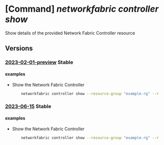 # [Command] _networkfabric controller show_

Show details of the provided Network Fabric Controller resource

## Versions

### [2023-02-01-preview](/Resources/mgmt-plane/L3N1YnNjcmlwdGlvbnMve30vcmVzb3VyY2Vncm91cHMve30vcHJvdmlkZXJzL21pY3Jvc29mdC5tYW5hZ2VkbmV0d29ya2ZhYnJpYy9uZXR3b3JrZmFicmljY29udHJvbGxlcnMve30=/2023-02-01-preview.xml) **Stable**

<!-- mgmt-plane /subscriptions/{}/resourcegroups/{}/providers/microsoft.managednetworkfabric/networkfabriccontrollers/{} 2023-02-01-preview -->

#### examples

- Show the Network Fabric Controller
    ```bash
        networkfabric controller show --resource-group "example-rg" --resource-name "example-nfc"
    ```

### [2023-06-15](/Resources/mgmt-plane/L3N1YnNjcmlwdGlvbnMve30vcmVzb3VyY2Vncm91cHMve30vcHJvdmlkZXJzL21pY3Jvc29mdC5tYW5hZ2VkbmV0d29ya2ZhYnJpYy9uZXR3b3JrZmFicmljY29udHJvbGxlcnMve30=/2023-06-15.xml) **Stable**

<!-- mgmt-plane /subscriptions/{}/resourcegroups/{}/providers/microsoft.managednetworkfabric/networkfabriccontrollers/{} 2023-06-15 -->

#### examples

- Show the Network Fabric Controller
    ```bash
        networkfabric controller show --resource-group "example-rg" --resource-name "example-nfc"
    ```
